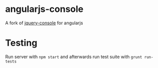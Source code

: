 # angularjs-console

A fork of [jquery-console](https://github.com/chrisdone/jquery-console) for angularjs

# Testing

Run server with `npm start` and afterwards run test suite with `grunt run-tests`
